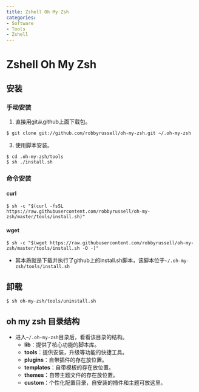 ```yaml
---
title: Zshell Oh My Zsh
categories:
- Software
- Tools
- Zshell
---
```

# Zshell Oh My Zsh

## 安装

### 手动安装

1. 直接用git从github上面下载包。

```shell
$ git clone git://github.com/robbyrussell/oh-my-zsh.git ~/.oh-my-zsh
```

3. 使用脚本安装。

```shell
$ cd .oh-my-zsh/tools
$ sh ./install.sh
```

### 命令安装

#### curl

```shell
$ sh -c "$(curl -fsSL https://raw.githubusercontent.com/robbyrussell/oh-my-zsh/master/tools/install.sh)"
```

#### wget

```shell
$ sh -c "$(wget https://raw.githubusercontent.com/robbyrussell/oh-my-zsh/master/tools/install.sh -O -)"
```

- 其本质就是下载并执行了github上的install.sh脚本，该脚本位于`~/.oh-my-zsh/tools/install.sh`

## 卸载

```shell
$ sh oh-my-zsh/tools/uninstall.sh
```

## oh my zsh 目录结构

- 进入`~/.oh-my-zsh`目录后，看看该目录的结构。
    - **lib**：提供了核心功能的脚本库。
    - **tools**：提供安装，升级等功能的快捷工具。
    - **plugins**：自带插件的存在放位置。
    - **templates**：自带模板的存在放位置。
    - **themes**：自带主题文件的存在放位置。
    - **custom**：个性化配置目录，自安装的插件和主题可放这里。
